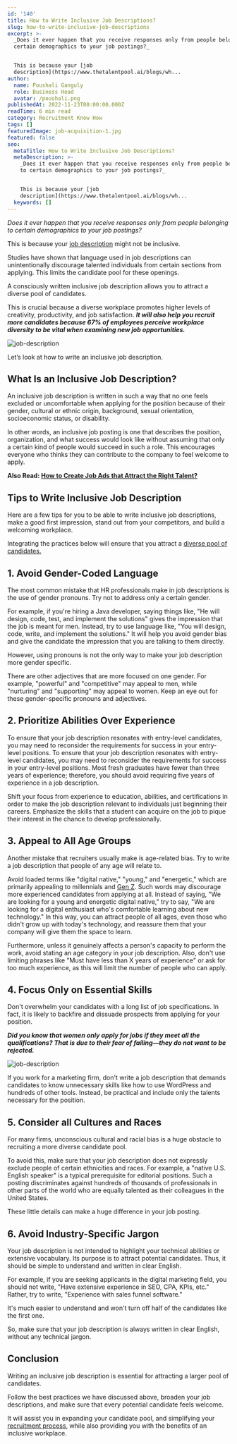 ```yaml
---
id: '140'
title: How to Write Inclusive Job Descriptions?
slug: how-to-write-inclusive-job-descriptions
excerpt: >-
  _Does it ever happen that you receive responses only from people belonging to
  certain demographics to your job postings?_


  This is because your [job
  description](https://www.thetalentpool.ai/blogs/wh...
author:
  name: Poushali Ganguly
  role: Business Head
  avatar: /poushali.png
publishedAt: 2022-11-23T00:00:00.000Z
readTime: 6 min read
category: Recruitment Know How
tags: []
featuredImage: job-acquisition-1.jpg
featured: false
seo:
  metaTitle: How to Write Inclusive Job Descriptions?
  metaDescription: >-
    _Does it ever happen that you receive responses only from people belonging
    to certain demographics to your job postings?_


    This is because your [job
    description](https://www.thetalentpool.ai/blogs/wh...
  keywords: []
---
```


_Does it ever happen that you receive responses only from people belonging to certain demographics to your job postings?_

This is because your [job description](https://www.thetalentpool.ai/blogs/why-job-description-important-in-recruitment-these-days) might not be inclusive.

Studies have shown that language used in job descriptions can unintentionally discourage talented individuals from certain sections from applying. This limits the candidate pool for these openings.

<!--more-->

A consciously written inclusive job description allows you to attract a diverse pool of candidates.

This is crucial because a diverse workplace promotes higher levels of creativity, productivity, and job satisfaction. **_It will also help you recruit more candidates because 67% of employees perceive workplace diversity to be vital when examining new job opportunities._**

![job-description](images/job-acquisition-1.jpg)

Let’s look at how to write an inclusive job description.

## **What Is an Inclusive Job Description?**

An inclusive job description is written in such a way that no one feels excluded or uncomfortable when applying for the position because of their gender, cultural or ethnic origin, background, sexual orientation, socioeconomic status, or disability.

In other words, an inclusive job posting is one that describes the position, organization, and what success would look like without assuming that only a certain kind of people would succeed in such a role. This encourages everyone who thinks they can contribute to the company to feel welcome to apply.

**Also Read: [How to Create Job Ads that Attract the Right Talent?](https://www.thetalentpool.ai/blogs/how-to-create-job-ads-that-attract-the-right-talent)**

## **Tips to Write Inclusive Job Description**

Here are a few tips for you to be able to write inclusive job descriptions, make a good first impression, stand out from your competitors, and build a welcoming workplace.

Integrating the practices below will ensure that you attract a [diverse pool of candidates.](https://www.thetalentpool.ai/blogs/5-steps-include-diversity-in-hiring)

## 1\. **Avoid Gender-Coded Language**

The most common mistake that HR professionals make in job descriptions is the use of gender pronouns. Try not to address only a certain gender.

For example, if you're hiring a Java developer, saying things like, "He will design, code, test, and implement the solutions" gives the impression that the job is meant for men. Instead, try to use language like, "You will design, code, write, and implement the solutions." It will help you avoid gender bias and give the candidate the impression that you are talking to them directly.

However, using pronouns is not the only way to make your job description more gender specific.

There are other adjectives that are more focused on one gender. For example, "powerful" and "competitive" may appeal to men, while "nurturing" and "supporting" may appeal to women. Keep an eye out for these gender-specific pronouns and adjectives.

## 2\. **Prioritize Abilities Over Experience**

To ensure that your job description resonates with entry-level candidates, you may need to reconsider the requirements for success in your entry-level positions. To ensure that your job description resonates with entry-level candidates, you may need to reconsider the requirements for success in your entry-level positions. Most fresh graduates have fewer than three years of experience; therefore, you should avoid requiring five years of experience in a job description.

Shift your focus from experience to education, abilities, and certifications in order to make the job description relevant to individuals just beginning their careers. Emphasize the skills that a student can acquire on the job to pique their interest in the chance to develop professionally.

## 3\. **Appeal to All Age Groups**

Another mistake that recruiters usually make is age-related bias. Try to write a job description that people of any age will relate to.

Avoid loaded terms like "digital native," "young," and "energetic," which are primarily appealing to millennials and [Gen Z](https://www.thetalentpool.ai/blogs/5-tips-attract-retain-gen-z-talent). Such words may discourage more experienced candidates from applying at all. Instead of saying, "We are looking for a young and energetic digital native," try to say, "We are looking for a digital enthusiast who's comfortable learning about new technology." In this way, you can attract people of all ages, even those who didn't grow up with today's technology, and reassure them that your company will give them the space to learn.

Furthermore, unless it genuinely affects a person's capacity to perform the work, avoid stating an age category in your job description. Also, don't use limiting phrases like "Must have less than X years of experience" or ask for too much experience, as this will limit the number of people who can apply. 

## 4\. **Focus Only on Essential Skills**

Don't overwhelm your candidates with a long list of job specifications. In fact, it is likely to backfire and dissuade prospects from applying for your position.

_**Did you know that women only apply for jobs if they meet all the qualifications? That is due to their fear of failing—they do not want to be rejected.**_

![job-description](images/job-1-1.jpg)

If you work for a marketing firm, don't write a job description that demands candidates to know unnecessary skills like how to use WordPress and hundreds of other tools. Instead, be practical and include only the talents necessary for the position.

## 5\. **Consider all Cultures and Races**

For many firms, unconscious cultural and racial bias is a huge obstacle to recruiting a more diverse candidate pool.

To avoid this, make sure that your job description does not expressly exclude people of certain ethnicities and races. For example, a "native U.S. English speaker" is a typical prerequisite for editorial positions. Such a posting discriminates against hundreds of thousands of professionals in other parts of the world who are equally talented as their colleagues in the United States.

These little details can make a huge difference in your job posting.

## 6\. **Avoid Industry-Specific Jargon**

Your job description is not intended to highlight your technical abilities or extensive vocabulary. Its purpose is to attract potential candidates. Thus, it should be simple to understand and written in clear English.

For example, if you are seeking applicants in the digital marketing field, you should not write, "Have extensive experience in SEO, CPA, KPIs, etc." Rather, try to write, "Experience with sales funnel software."

It's much easier to understand and won't turn off half of the candidates like the first one.

So, make sure that your job description is always written in clear English, without any technical jargon. 

## **Conclusion**

Writing an inclusive job description is essential for attracting a larger pool of candidates.

Follow the best practices we have discussed above, broaden your job descriptions, and make sure that every potential candidate feels welcome.

It will assist you in expanding your candidate pool, and simplifying your [recruitment process](https://www.thetalentpool.ai/end-to-end-recruitment-process-lifecycle), while also providing you with the benefits of an inclusive workplace.
